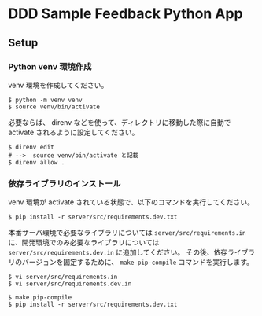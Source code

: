 # DDD Sample Feedback Python App

## Setup

### Python venv 環境作成

venv 環境を作成してください。

```
$ python -m venv venv
$ source venv/bin/activate
```

必要ならば、 direnv などを使って、ディレクトリに移動した際に自動で activate されるように設定してください。

```
$ direnv edit
# -->  source venv/bin/activate と記載
$ direnv allow .
```

### 依存ライブラリのインストール

venv 環境が activate されている状態で、以下のコマンドを実行してください。

```
$ pip install -r server/src/requirements.dev.txt
```

本番サーバ環境で必要なライブラリについては `server/src/requirements.in` に、開発環境でのみ必要なライブラリについては `server/src/requirements.dev.in` に追加してください。
その後、依存ライブラリのバージョンを固定するために、 `make pip-compile` コマンドを実行します。

```
$ vi server/src/requirements.in
$ vi server/src/requirements.dev.in

$ make pip-compile
$ pip install -r server/src/requirements.dev.txt
```
